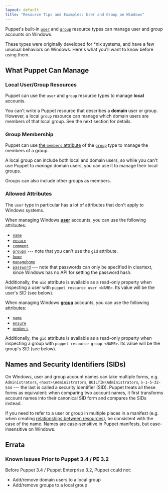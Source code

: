 ```yaml
---
layout: default
title: "Resource Tips and Examples: User and Group on Windows"
---
```


[user]: /references/3.6.latest/type.html#user
[group]: /references/3.6.latest/type.html#group
[relationships]: /puppet/3.6.latest/reference/lang_relationships.html

Puppet's built-in [`user`][user] and [`group`][group] resource types can manage user and group accounts on Windows.

These types were originally developed for \*nix systems, and have a few unusual behaviors on Windows. Here's what you'll want to know before using them.

## What Puppet Can Manage

### Local User/Group Resources

Puppet can use the `user` and `group` resource types to manage **local** accounts.

You can't write a Puppet resource that describes a **domain** user or group. However, a local `group` resource can manage which domain users are members of that local group. See the next section for details.

### Group Membership

Puppet can use [the `members` attribute][members] of the [`group`][group] type to manage the members of a group.

A local group can include both local and domain users, so while you can't use Puppet to _manage_ domain users, you can use it to manage their local groups.

Groups can also include other groups as members.

[members]: /references/3.6.latest/type.html#group-attribute-members

### Allowed Attributes

The `user` type in particular has a lot of attributes that don't apply to Windows systems.

When managing Windows [**user**][user] accounts, you can use the following attributes:

* [`name`](/references/3.6.latest/type.html#user-attribute-name)
* [`ensure`](/references/3.6.latest/type.html#user-attribute-ensure)
* [`comment`](/references/3.6.latest/type.html#user-attribute-comment)
* [`groups`](/references/3.6.latest/type.html#user-attribute-groups) --- note that you can't use the `gid` attribute.
* [`home`](/references/3.6.latest/type.html#user-attribute-home)
* [`managehome`](/references/3.6.latest/type.html#user-attribute-managehome)
* [`password`](/references/3.6.latest/type.html#user-attribute-password) --- note that passwords can only be specified in cleartext, since Windows has no API for setting the password hash.

Additionally, the `uid` attribute is available as a read-only property when inspecting a user with `puppet resource user <NAME>`. Its value will be the user's SID (see below).

When managing Windows [**group**][group] accounts, you can use the following attributes:

* [`name`](/references/3.6.latest/type.html#group-attribute-name)
* [`ensure`](/references/3.6.latest/type.html#group-attribute-ensure)
* [`members`](/references/3.6.latest/type.html#group-attribute-members)

Additionally, the `gid` attribute is available as a read-only property when inspecting a group with `puppet resource group <NAME>`. Its value will be the group's SID (see below).

## Names and Security Identifiers (SIDs)

On Windows, user and group account names can take multiple forms, e.g. `Administrators`, `<host>\Administrators`, `BUILTIN\Administrators`, `S-1-5-32-544` --- the last is called a security identifier (SID). Puppet treats all these forms as equivalent: when comparing two account names, it first transforms account names into their canonical SID form and compares the SIDs instead.

If you need to refer to a user or group in multiple places in a manifest (e.g. when creating [relationships between resources][relationships]), be consistent with the case of the name. Names are case-sensitive in Puppet manifests, but case-insensitive on Windows.

## Errata

### Known Issues Prior to Puppet 3.4 / PE 3.2

Before Puppet 3.4 / Puppet Enterprise 3.2, Puppet could not:

* Add/remove domain users to a local group
* Add/remove groups to a local group
